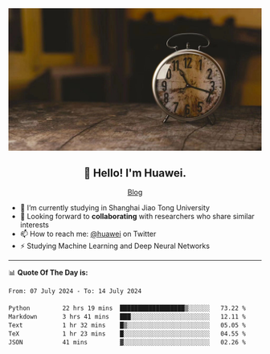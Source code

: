 <div align="center">
  <a href="https://github.com/JHW5981">
    <img src="./assets/background.jpg">
  </a>
</div>

<h2 align="center">👋 Hello! I'm Huawei.</h2>
<p align="center">
  <a href="https://blog.csdn.net/Edward__J?spm=1000.2115.3001.5343">Blog</a>
</p>


- 🔭 I’m currently studying in Shanghai Jiao Tong University
- 💬 Looking forward to **collaborating** with researchers who share similar interests
- 📫 How to reach me: [@huawei](https://twitter.com/yoohuaff) on Twitter
- ⚡ Studying Machine Learning and Deep Neural Networks

-------
📊 **Quote Of The Day is:**
<!--START_SECTION:waka-->

```txt
From: 07 July 2024 - To: 14 July 2024

Python         22 hrs 19 mins  ██████████████████▒░░░░░░   73.22 %
Markdown       3 hrs 41 mins   ███░░░░░░░░░░░░░░░░░░░░░░   12.11 %
Text           1 hr 32 mins    █▒░░░░░░░░░░░░░░░░░░░░░░░   05.05 %
TeX            1 hr 23 mins    █░░░░░░░░░░░░░░░░░░░░░░░░   04.55 %
JSON           41 mins         ▓░░░░░░░░░░░░░░░░░░░░░░░░   02.26 %
```

<!--END_SECTION:waka-->
